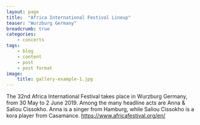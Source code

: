 ```yaml
---
layout: page
title:  "Africa International Festival Lineup"
teaser: "Wurzburg Germany"
breadcrumb: true
categories:
    - concerts
tags:
    - blog
    - content
    - post
    - post format
image:
    title: gallery-example-1.jpg
---
```

The 32nd Africa International Festival takes place in Wurzburg Germany, from 30 May to 2 June 2019. Among the many headline acts are Anna & Saliou Cissokho. Anna is a singer from Hamburg, while Saliou Cissokho is a kora player from Casamance.
<https://www.africafestival.org/en/>
